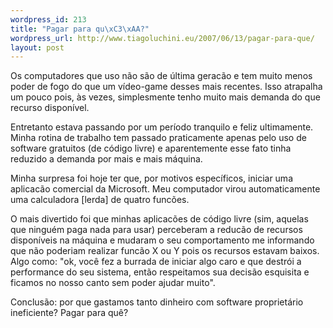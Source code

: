 ```yaml
--- 
wordpress_id: 213
title: "Pagar para qu\xC3\xAA?"
wordpress_url: http://www.tiagoluchini.eu/2007/06/13/pagar-para-que/
layout: post
---
```

Os computadores que uso não são de última geracão e tem muito menos poder de fogo do que um vídeo-game desses mais recentes. Isso atrapalha um pouco pois, às vezes, simplesmente tenho muito mais demanda do que recurso disponível.

Entretanto estava passando por um período tranquilo e feliz ultimamente. Minha rotina de trabalho tem passado praticamente apenas pelo uso de software gratuitos (de código livre) e aparentemente esse fato tinha reduzido a demanda por mais e mais máquina.

Minha surpresa foi hoje ter que, por motivos específicos, iniciar uma aplicacão comercial da Microsoft. Meu computador virou automaticamente uma calculadora \[lerda] de quatro funcões.

O mais divertido foi que minhas aplicacões de código livre (sim, aquelas que ninguém paga nada para usar) perceberam a reducão de recursos disponíveis na máquina e mudaram o seu comportamento me informando que não poderiam realizar funcão X ou Y pois os recursos estavam baixos. Algo como: "ok, você fez a burrada de iniciar algo caro e que destrói a performance do seu sistema, então respeitamos sua decisão esquisita e ficamos no nosso canto sem poder ajudar muito".

Conclusão: por que gastamos tanto dinheiro com software proprietário ineficiente? Pagar para quê?
